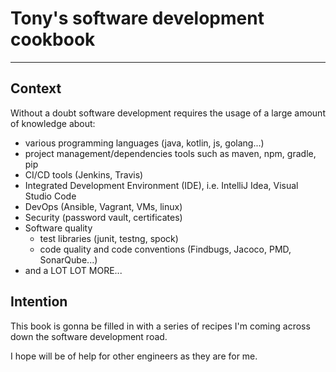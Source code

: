 # Tony's software development cookbook
---

## Context

Without a doubt software development requires the usage of a large amount of knowledge about:
- various programming languages (java, kotlin, js, golang...)
- project management/dependencies tools such as maven, npm, gradle, pip
- CI/CD tools (Jenkins, Travis)
- Integrated Development Environment (IDE), i.e. IntelliJ Idea, Visual Studio Code
- DevOps (Ansible, Vagrant, VMs, linux)
- Security (password vault, certificates)
- Software quality
    - test libraries (junit, testng, spock)
    - code quality and code conventions (Findbugs, Jacoco, PMD, SonarQube...)
- and a LOT LOT MORE...

## Intention

This book is gonna be filled in with a series of recipes I'm coming across down the software development road.

I hope will be of help for other engineers as they are for me.
